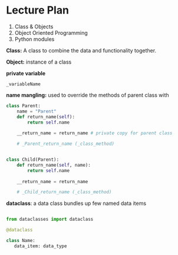 
# Lecture Plan


1. Class & Objects
2. Object Oriented Programming
3. Python modules



**Class:** A class to combine the data and functionality together.

**Object:** instance of a class

**private variable** 

```
_variableName
```

**name mangling:** used to override the methods of parent class with 

```python
class Parent:
    name = "Parent"
    def return_name(self):
        return self.name 
    
    __return_name = return_name # private copy for parent class

    # _Parent_return_name (_class_method)


class Child(Parent):
    def return_name(self, name):
        return self.name 
    
    __return_name = return_name

    # _Child_return_name (_class_method)
```

**dataclass**:  a data class bundles up few named data items

```python

from dataclasses import dataclass

@dataclass

class Name:
   data_item: data_type

```

